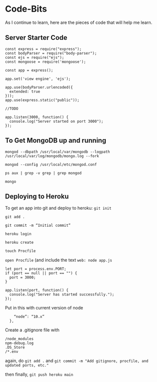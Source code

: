 # Code-Bits
As I continue to learn, here are the pieces of code that will help me learn. 


## Server Starter Code
```
const express = require("express");
const bodyParser = require("body-parser");
const ejs = require("ejs");
const mongoose = require('mongoose');

const app = express();

app.set('view engine', 'ejs');

app.use(bodyParser.urlencoded({
  extended: true
}));
app.use(express.static("public"));

//TODO

app.listen(3000, function() {
  console.log("Server started on port 3000");
});
```

## To Get MongoDB up and running
`mongod --dbpath /usr/local/var/mongodb --logpath /usr/local/var/log/mongodb/mongo.log --fork`

`mongod --config /usr/local/etc/mongod.conf`

`ps aux | grep -v grep | grep mongod`

`mongo`

## Deploying to Heroku
To get an app into git and deploy to heroku:
`git init`

`git add .`

`git commit -m “Initial commit”`

`heroku login`

`heroku create`

`touch Procfile`

`open Procfile` (and include the text `web: node app.js`

```
let port = process.env.PORT;
if (port == null || port == "") {
  port = 3000;
}

app.listen(port, function() {
  console.log("Server has started successfully.");
});
```

Put  in this with current version of node
```“engines”: {
    “node”: “10.x”
  },
```

Create a .gitignore file with 
```
/node_modules
npm-debug.log
.DS_Store
/*.env
```

again, do 
`git add .` and `git commit -m "Add gitignore, procfile, and updated ports, etc."`

then finally,
`git push heroku main`

